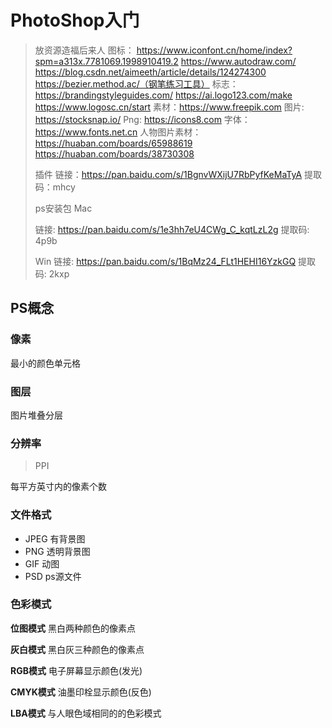 # PhotoShop入门
> 放资源造福后来人
图标：
https://www.iconfont.cn/home/index?spm=a313x.7781069.1998910419.2
https://www.autodraw.com/
https://blog.csdn.net/aimeeth/article/details/124274300
https://bezier.method.ac/（钢笔练习工具）
标志：
https://brandingstyleguides.com/
https://ai.logo123.com/make 
https://www.logosc.cn/start
素材：https://www.freepik.com
图片: https://stocksnap.io/
Png: https://icons8.com
字体：https://www.fonts.net.cn
人物图片素材：
https://huaban.com/boards/65988619
https://huaban.com/boards/38730308
>
> 插件
> 链接：https://pan.baidu.com/s/1BgnvWXijU7RbPyfKeMaTyA 
> 提取码：mhcy 
>
> ps安装包
Mac
>
>链接: https://pan.baidu.com/s/1e3hh7eU4CWg_C_kqtLzL2g 
提取码: 4p9b 
>
>Win
链接: https://pan.baidu.com/s/1BqMz24_FLt1HEHI16YzkGQ 
提取码: 2kxp 
## PS概念
### 像素
最小的颜色单元格

### 图层
图片堆叠分层

### 分辨率
> PPI

每平方英寸内的像素个数

### 文件格式
- JPEG
有背景图
- PNG
透明背景图
- GIF
动图
- PSD
ps源文件

### 色彩模式
**位图模式**
黑白两种颜色的像素点

**灰白模式**
黑白灰三种颜色的像素点

**RGB模式**
电子屏幕显示颜色(发光)

**CMYK模式**
油墨印栓显示颜色(反色)

**LBA模式**
与人眼色域相同的的色彩模式
